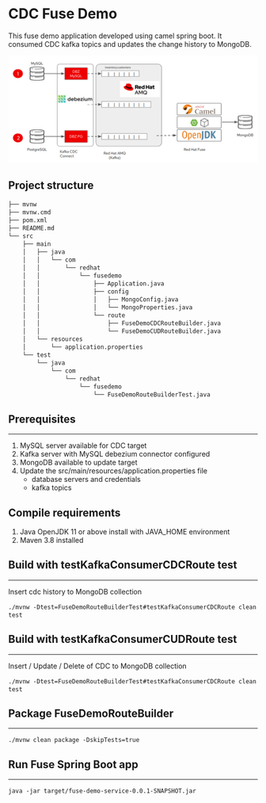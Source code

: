 # CDC Fuse Demo

This fuse demo application developed using camel spring boot.  It consumed CDC kafka topics and updates the change history to MongoDB.

![Screenshot of cdc flow.](./images/cdc_amq_fuse_demo.png)


## Project structure
```
├── mvnw
├── mvnw.cmd
├── pom.xml
├── README.md
└── src
    ├── main
    │   ├── java
    │   │   └── com
    │   │       └── redhat
    │   │           └── fusedemo
    │   │               ├── Application.java
    │   │               ├── config
    │   │               │   ├── MongoConfig.java
    │   │               │   └── MongoProperties.java
    │   │               └── route
    │   │                   ├── FuseDemoCDCRouteBuilder.java
    │   │                   └── FuseDemoCUDRouteBuilder.java
    │   └── resources
    │       └── application.properties
    └── test
        └── java
            └── com
                └── redhat
                    └── fusedemo
                        └── FuseDemoRouteBuilderTest.java
```

## Prerequisites
------------------------------------------------
1) MySQL server available for CDC target
2) Kafka server with MySQL debezium connector configured
3) MongoDB available to update target
4) Update the src/main/resources/application.properties file
   - database servers and credentials
   - kafka topics

## Compile requirements
1) Java OpenJDK 11 or above install with JAVA_HOME environment
3) Maven 3.8 installed

## Build with testKafkaConsumerCDCRoute test
------------------------------------------------
Insert cdc history to MongoDB collection
```
./mvnw -Dtest=FuseDemoRouteBuilderTest#testKafkaConsumerCDCRoute clean test
```

## Build with testKafkaConsumerCUDRoute test
------------------------------------------------
Insert / Update / Delete of CDC to MongoDB collection
```
./mvnw -Dtest=FuseDemoRouteBuilderTest#testKafkaConsumerCDCRoute clean test
```

## Package FuseDemoRouteBuilder
------------------------------------------------
```
./mvnw clean package -DskipTests=true
```

## Run Fuse Spring Boot app
------------------------------------------------
```
java -jar target/fuse-demo-service-0.0.1-SNAPSHOT.jar
```
